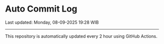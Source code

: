 # Auto Commit Log

Last updated: Monday, 08-09-2025 19:28 WIB

---

This repository is automatically updated every 2 hour using GitHub Actions.
